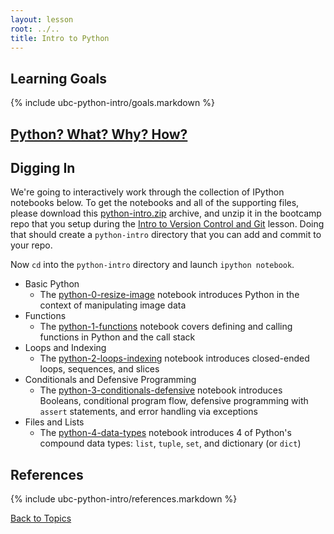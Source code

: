 ```yaml
---
layout: lesson
root: ../..
title: Intro to Python
---
```


## Learning Goals
{% include ubc-python-intro/goals.markdown %}


## [Python? What? Why? How?](why_python.html)


## Digging In

We're going to interactively work through the collection of IPython notebooks below.
To get the notebooks and all of the supporting files,
please download this [python-intro.zip](python-intro.zip) archive,
and unzip it in the bootcamp repo that you setup during the [Intro to Version Control and Git]({{page.root}}/lessons/ubc-git-intro/index.html) lesson.
Doing that should create a `python-intro` directory that you can add and commit to your repo.

Now `cd` into the `python-intro` directory and launch `ipython notebook`.

* Basic Python
  * The [python-0-resize-image](http://nbviewer.ipython.org/url/douglatornell.github.io/2013-09-26-ubc/lessons/ubc-python-intro/python-0-resize-image.ipynb) notebook introduces Python in the context of manipulating image data
* Functions
  * The [python-1-functions](http://nbviewer.ipython.org/url/douglatornell.github.io/2013-09-26-ubc/lessons/ubc-python-intro/python-1-functions.ipynb) notebook covers defining and calling functions in Python and the call stack
* Loops and Indexing
  * The [python-2-loops-indexing](http://nbviewer.ipython.org/url/douglatornell.github.io/2013-09-26-ubc/lessons/ubc-python-intro/python-2-loops-indexing.ipynb) notebook introduces closed-ended loops, sequences, and slices
* Conditionals and Defensive Programming
  * The [python-3-conditionals-defensive](http://nbviewer.ipython.org/url/douglatornell.github.io/2013-09-26-ubc/lessons/ubc-python-intro/python-3-conditionals-defensive.ipynb) notebook introduces Booleans, conditional program flow, defensive programming with `assert` statements, and error handling via exceptions
* Files and Lists
  * The [python-4-data-types](http://nbviewer.ipython.org/url/douglatornell.github.io/2013-09-26-ubc/lessons/ubc-python-intro/python-4-data-types.ipynb) notebook introduces 4 of Python's compound data types: `list`, `tuple`, `set`, and dictionary (or `dict`)


## References
{% include ubc-python-intro/references.markdown %}


[Back to Topics]({{page.root}}/index.html#topics)
